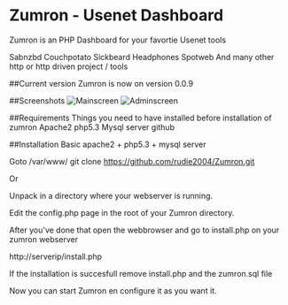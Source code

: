Zumron - Usenet Dashboard
=====
Zumron is an PHP Dashboard for your favortie Usenet tools

Sabnzbd
Couchpotato
Sickbeard
Headphones
Spotweb
And many other http or http driven project / tools

##Current version
Zumron is now on version 0.0.9

##Screenshots
![Mainscreen](http://zumron.net/main.png)
![Adminscreen](http://zumron.net/admin.png)

##Requirements
Things you need to have installed before installation of zumron
Apache2 
php5.3
Mysql server
github

##Installation
Basic apache2 + php5.3 + mysql server

Goto /var/www/
git clone https://github.com/rudie2004/Zumron.git

Or 

Unpack in a directory where your webserver is running.

Edit the config.php page in the root of your Zumron directory.

After you've done that open the webbrowser and go to install.php 
on your zumron webserver 

http://serverip/install.php

If the installation is succesfull remove install.php and the zumron.sql file

Now you can start Zumron en configure it as you want it.

